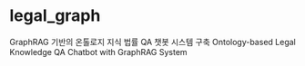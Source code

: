 # legal_graph
GraphRAG 기반의 온톨로지 지식 법률 QA 챗봇 시스템 구축 
Ontology-based Legal Knowledge QA Chatbot with GraphRAG System


